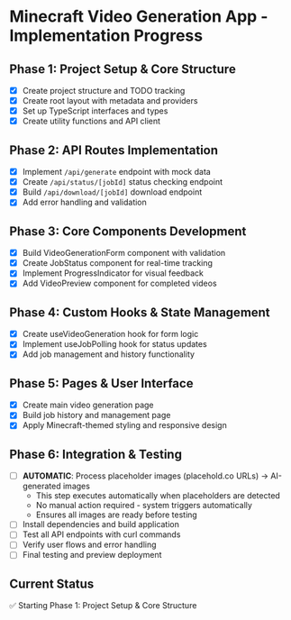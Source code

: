 # Minecraft Video Generation App - Implementation Progress

## Phase 1: Project Setup & Core Structure
- [x] Create project structure and TODO tracking
- [x] Create root layout with metadata and providers
- [x] Set up TypeScript interfaces and types
- [x] Create utility functions and API client

## Phase 2: API Routes Implementation
- [x] Implement `/api/generate` endpoint with mock data
- [x] Create `/api/status/[jobId]` status checking endpoint
- [x] Build `/api/download/[jobId]` download endpoint
- [x] Add error handling and validation

## Phase 3: Core Components Development
- [x] Build VideoGenerationForm component with validation
- [x] Create JobStatus component for real-time tracking
- [x] Implement ProgressIndicator for visual feedback
- [x] Add VideoPreview component for completed videos

## Phase 4: Custom Hooks & State Management
- [x] Create useVideoGeneration hook for form logic
- [x] Implement useJobPolling hook for status updates
- [x] Add job management and history functionality

## Phase 5: Pages & User Interface
- [x] Create main video generation page
- [x] Build job history and management page
- [x] Apply Minecraft-themed styling and responsive design

## Phase 6: Integration & Testing
- [ ] **AUTOMATIC**: Process placeholder images (placehold.co URLs) → AI-generated images
  - This step executes automatically when placeholders are detected
  - No manual action required - system triggers automatically
  - Ensures all images are ready before testing
- [ ] Install dependencies and build application
- [ ] Test all API endpoints with curl commands
- [ ] Verify user flows and error handling
- [ ] Final testing and preview deployment

## Current Status
✅ Starting Phase 1: Project Setup & Core Structure